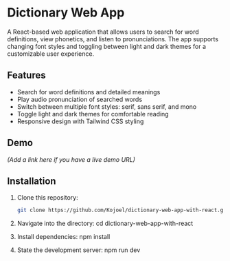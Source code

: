 # Dictionary Web App

A React-based web application that allows users to search for word definitions, view phonetics, and listen to pronunciations. The app supports changing font styles and toggling between light and dark themes for a customizable user experience.

## Features

- Search for word definitions and detailed meanings
- Play audio pronunciation of searched words
- Switch between multiple font styles: serif, sans serif, and mono
- Toggle light and dark themes for comfortable reading
- Responsive design with Tailwind CSS styling

## Demo

*(Add a link here if you have a live demo URL)*

## Installation

1. Clone this repository:
   ```bash
   git clone https://github.com/Kojoel/dictionary-web-app-with-react.git


2. Navigate into the directory:
  cd dictionary-web-app-with-react

3. Install dependencies:
  npm install

4. State the development server:
  npm run dev